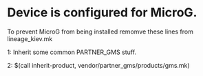 # Device is configured for MicroG.

To prevent MicroG from being installed remomve
these lines from lineage_kiev.mk

 1: Inherit some common PARTNER_GMS stuff.
 
 2: $(call inherit-product, vendor/partner_gms/products/gms.mk)


